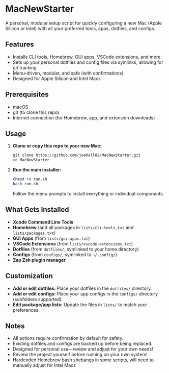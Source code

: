 # MacNewStarter

A personal, modular setup script for quickly configuring a new Mac (Apple Silicon or Intel) with all your preferred tools, apps, dotfiles, and configs.

## Features

- Installs CLI tools, Homebrew, GUI apps, VSCode extensions, and more
- Sets up your personal dotfiles and config files via symlinks, allowing for git tracking
- Menu-driven, modular, and safe (with confirmations)
- Designed for Apple Silicon and Intel Macs

## Prerequisites

- macOS
- git (to clone this repo)
- Internet connection (for Homebrew, app, and extension downloads)

## Usage

1. **Clone or copy this repo to your new Mac:**

   ```sh
   git clone https://github.com/joehall02/MacNewStarter.git
   cd MacNewStarter
   ```

2. **Run the main installer:**
   ```sh
   chmod +x run.sh
   bash run.sh
   ```
   Follow the menu prompts to install everything or individual components.

## What Gets Installed

- **Xcode Command Line Tools**
- **Homebrew** (and all packages in `lists/cli-tools.txt` and `lists/packages.txt`)
- **GUI Apps** (from `lists/gui-apps.txt`)
- **VSCode Extensions** (from `lists/vscode-extensions.txt`)
- **Dotfiles** (from `dotfiles/`, symlinked to your home directory)
- **Configs** (from `configs/`, symlinked to `~/.config/`)
- **Zap Zsh plugin manager**

## Customization

- **Add or edit dotfiles:** Place your dotfiles in the `dotfiles/` directory.
- **Add or edit configs:** Place your app configs in the `configs/` directory (subfolders supported).
- **Edit package/app lists:** Update the files in `lists/` to match your preferences.

## Notes

- All actions require confirmation by default for safety.
- Existing dotfiles and configs are backed up before being replaced.
- Designed for personal use—review and adjust for your own needs!
- Review the project yourself before running on your own system!
- Hardcoded Homebrew bash shebangs in some scripts, will need to manually adjust for Intel Macs
